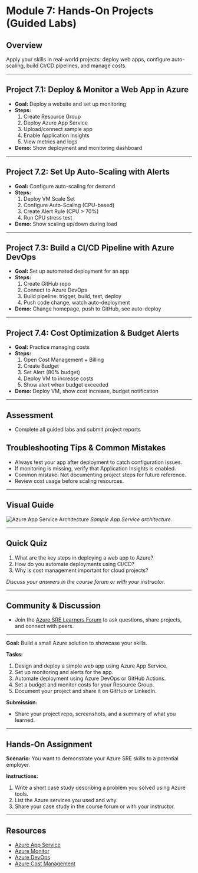 # Module 7: Hands-On Projects (Guided Labs)

## Overview
Apply your skills in real-world projects: deploy web apps, configure auto-scaling, build CI/CD pipelines, and manage costs.

---

## Project 7.1: Deploy & Monitor a Web App in Azure
- **Goal:** Deploy a website and set up monitoring
- **Steps:**
  1. Create Resource Group
  2. Deploy Azure App Service
  3. Upload/connect sample app
  4. Enable Application Insights
  5. View metrics and logs
- **Demo:** Show deployment and monitoring dashboard

---

## Project 7.2: Set Up Auto-Scaling with Alerts
- **Goal:** Configure auto-scaling for demand
- **Steps:**
  1. Deploy VM Scale Set
  2. Configure Auto-Scaling (CPU-based)
  3. Create Alert Rule (CPU > 70%)
  4. Run CPU stress test
- **Demo:** Show scaling up/down during load

---

## Project 7.3: Build a CI/CD Pipeline with Azure DevOps
- **Goal:** Set up automated deployment for an app
- **Steps:**
  1. Create GitHub repo
  2. Connect to Azure DevOps
  3. Build pipeline: trigger, build, test, deploy
  4. Push code change, watch auto-deployment
- **Demo:** Change homepage, push to GitHub, see auto-deploy

---

## Project 7.4: Cost Optimization & Budget Alerts
- **Goal:** Practice managing costs
- **Steps:**
  1. Open Cost Management + Billing
  2. Create Budget
  3. Set Alert (80% budget)
  4. Deploy VM to increase costs
  5. Show alert when budget exceeded
- **Demo:** Deploy VM, show cost increase, budget notification

---

## Assessment
- Complete all guided labs and submit project reports


## Troubleshooting Tips & Common Mistakes
- Always test your app after deployment to catch configuration issues.
- If monitoring is missing, verify that Application Insights is enabled.
- Common mistake: Not documenting project steps for future reference.
- Review cost usage before scaling resources.

---

## Visual Guide
![Azure App Service Architecture](https://learn.microsoft.com/en-us/azure/media/app-service/app-service-architecture.png)
*Sample App Service architecture.*

---

## Quick Quiz
1. What are the key steps in deploying a web app to Azure?
2. How do you automate deployments using CI/CD?
3. Why is cost management important for cloud projects?

*Discuss your answers in the course forum or with your instructor.*

---

## Community & Discussion
- Join the [Azure SRE Learners Forum](https://techcommunity.microsoft.com/t5/azure/ct-p/Azure) to ask questions, share projects, and connect with peers.

---
**Goal:** Build a small Azure solution to showcase your skills.

**Tasks:**
1. Design and deploy a simple web app using Azure App Service.
2. Set up monitoring and alerts for the app.
3. Automate deployment using Azure DevOps or GitHub Actions.
4. Set a budget and monitor costs for your Resource Group.
5. Document your project and share it on GitHub or LinkedIn.

**Submission:**
- Share your project repo, screenshots, and a summary of what you learned.

---

## Hands-On Assignment
**Scenario:** You want to demonstrate your Azure SRE skills to a potential employer.

**Instructions:**
1. Write a short case study describing a problem you solved using Azure tools.
2. List the Azure services you used and why.
3. Share your case study in the course forum or with your instructor.

---

## Resources
- [Azure App Service](https://learn.microsoft.com/en-us/azure/app-service/)
- [Azure Monitor](https://learn.microsoft.com/en-us/azure/azure-monitor/)
- [Azure DevOps](https://learn.microsoft.com/en-us/azure/devops/)
- [Azure Cost Management](https://learn.microsoft.com/en-us/azure/cost-management-billing/)
